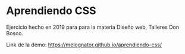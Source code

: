 # Aprendiendo CSS
Ejercicio hecho en 2019 para para la materia Diseño web, Talleres Don Bosco.

Link de la demo: https://melognator.github.io/aprendiendo-css/